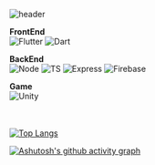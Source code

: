 
<!--
**JioBani/JioBani** is a ✨ _special_ ✨ repository because its `README.md` (this file) appears on your GitHub profile.

Here are some ideas to get you started:

- 🔭 I’m currently working on ...
- 🌱 I’m currently learning ...
- 👯 I’m looking to collaborate on ...
- 🤔 I’m looking for help with ...
- 💬 Ask me about ...
- 📫 How to reach me: ...
- 😄 Pronouns: ...
- ⚡ Fun fact: ...
-->

![header](https://capsule-render.vercel.app/api?type=waving&color=gradient&height=120&animation=fadeIn&section=footer&text=🚗🚘🚛&fontAlign=70)



**FrontEnd**
<br/>
![Flutter](https://img.shields.io/badge/Flutter-02569B?style=for-the-badge&logo=flutter&logoColor=white)
![Dart](https://img.shields.io/badge/Dart-0175C2?style=for-the-badge&logo=dart&logoColor=white)
<br/>

**BackEnd**
<br/>
![Node](https://img.shields.io/badge/Node.js-43853D?style=for-the-badge&logo=node.js&logoColor=white)
![TS](https://img.shields.io/badge/TypeScript-007ACC?style=for-the-badge&logo=typescript&logoColor=white)
![Express](https://img.shields.io/badge/Express.js-404D59?style=for-the-badge)
![Firebase](https://img.shields.io/badge/Firebase-039BE5?style=for-the-badge&logo=Firebase&logoColor=white)
<br/>

**Game**
<br/>
![Unity](https://img.shields.io/badge/Unity-100000?style=for-the-badge&logo=unity&logoColor=white)
<br/><br/><br/>

[![Top Langs](https://github-readme-stats.vercel.app/api/top-langs/?username=JioBani&layout=compact)](https://github.com/anuraghazra/github-readme-stats)


[![Ashutosh's github activity graph](https://activity-graph.herokuapp.com/graph?username=JioBanitheme=nord)](https://github.com/ashutosh00710/github-readme-activity-graph)

